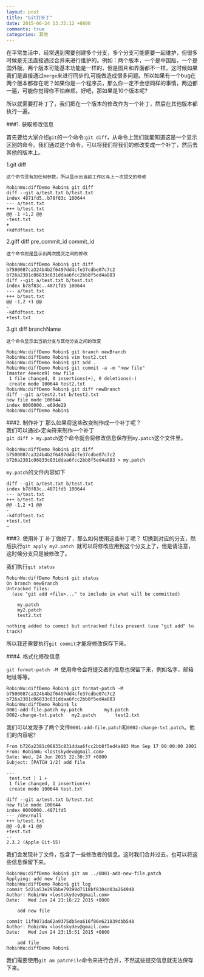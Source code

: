 ```yaml
---
layout: post
title: "Git打补丁"
date: 2015-06-24 13:35:12 +0800
comments: true
categories: 其他
---
```

在平常生活中，经常遇到需要创建多个分支，多个分支可能需要一起维护，但很多时候是无法直接通过合并来进行维护的。例如：两个版本，一个是中国版，一个是国外版。两个版本可能基本功能是一样的，但是图片和界面都不一样，这时候如果我们是直接通过`merge`来进行同步的,可能做造成很多问题。所以如果有一个bug在两个版本都存在呢？如果你是一个程序员，那么你一定不会想同样的事情，两边都一遍，可能你觉得你不怕麻烦。好吧，那如果是10个版本呢?<!--more-->    

所以就需要打补丁了，我们把在一个版本的修改作为一个补丁，然后在其他版本都执行一遍。

###1. 获取修改信息

首先要给大家介绍`git`的一个命令:`git diff`，从命令上我们就能知道这是一个显示区别的命令。我们通过这个命令，可以将我们将我们的修改变成一个补丁，然后去其他的版本上。

    
1.git diff   

    这个命令没有加任何参数，所以显示出当前工作区与上一次提交的修改

```
RobinWu:diffDemo Robin$ git diff
diff --git a/test.txt b/test.txt
index 4871fd5..b78f83c 100644
--- a/test.txt
+++ b/test.txt
@@ -1 +1,2 @@
-test.txt
+
+kdfdftest.txt
```

2.giff diff pre_commit_id commit_id

    这个命令则是显示出两次提交之间的修改

```
RobinWu:diffDemo Robin$ git diff b7500087ca324b4b2f6497dd4cfe37cdbe07c7c2 b726a2381c06833c831ddaa6fcc2bb8f5ed4a883
diff --git a/test.txt b/test.txt
index b78f83c..4871fd5 100644
--- a/test.txt
+++ b/test.txt
@@ -1,2 +1 @@
-
-kdfdftest.txt
+test.txt
```

3.git diff branchName

    这个命令显示出当前分支与其他分支之间的改变

```
RobinWu:diffDemo Robin$ git branch newBranch
RobinWu:diffDemo Robin$ vim test2.txt
RobinWu:diffDemo Robin$ git add .
RobinWu:diffDemo Robin$ git commit -a -m "new file"
[master 4ee4ce9] new file
 1 file changed, 0 insertions(+), 0 deletions(-)
 create mode 100644 test2.txt
RobinWu:diffDemo Robin$ git diff newBranch
diff --git a/test2.txt b/test2.txt
new file mode 100644
index 0000000..e69de29
RobinWu:diffDemo Robin$ 
```

###2. 制作补丁
那么如果将这些改变制作成一个补丁呢？    
我们可以通过`>`定向符来制作一个补丁    
`git diff > my.patch`这个命令就会将修改信息保存到`my.patch`这个文件里。    

```
RobinWu:diffDemo Robin$ git diff b7500087ca324b4b2f6497dd4cfe37cdbe07c7c2 b726a2381c06833c831ddaa6fcc2bb8f5ed4a883 > my.patch
```

`my.patch`的文件内容如下
```
diff --git a/test.txt b/test.txt
index b78f83c..4871fd5 100644
--- a/test.txt
+++ b/test.txt
@@ -1,2 +1 @@
-
-kdfdftest.txt
+test.txt
~         
```

###3. 使用补丁
补丁做好了，那么如何使用这些补丁呢？
切换到对应的分支，然后执行`git apply my2.patch `就可以将修改应用到这个分支上了，但是请注意，这时候分支只是被修改了。    

我们执行`git status`

```
RobinWu:diffDemo Robin$ git status
On branch newBranch
Untracked files:
  (use "git add <file>..." to include in what will be committed)

    my.patch
    my2.patch
    test2.txt

nothing added to commit but untracked files present (use "git add" to track)
```

所以我还需要执行`git commit`才能将修改保存下来。    

###4. 格式化修改信息

`git format-patch -M `使用命令会将提交者的信息也保留下来，例如名字，邮箱地址等等。
```
RobinWu:diffDemo Robin$ git format-patch -M b7500087ca324b4b2f6497dd4cfe37cdbe07c7c2 b726a2381c06833c831ddaa6fcc2bb8f5ed4a883 
RobinWu:diffDemo Robin$ ls
0001-add-file.patch my.patch        my3.patch
0002-change-txt.patch   my2.patch       test2.txt
```

我们可以发现多了两个文件`0001-add-file.patch`和`0002-change-txt.patch`。他们的内容呢?

```
From b726a2381c06833c831ddaa6fcc2bb8f5ed4a883 Mon Sep 17 00:00:00 2001
From: RobinWu <lostskydev@gmail.com>
Date: Wed, 24 Jun 2015 22:30:37 +0800
Subject: [PATCH 1/2] add file

---
 test.txt | 1 +
 1 file changed, 1 insertion(+)
 create mode 100644 test.txt

diff --git a/test.txt b/test.txt
new file mode 100644
index 0000000..4871fd5
--- /dev/null
+++ b/test.txt
@@ -0,0 +1 @@
+test.txt
--
2.3.2 (Apple Git-55)
```

我们会发现补丁文件，包含了一些修改者的信息。这时我们合并过去，也可以将这些信息保留下来。

```
RobinWu:diffDemo Robin$ git am ../0001-add-new-file.patch 
Applying: add new file
RobinWu:diffDemo Robin$ git log
commit 5d21a53e295bbe79399d7118bf8304d03a264948
Author: RobinWu <lostskydev@gmail.com>
Date:   Wed Jun 24 23:16:22 2015 +0800

    add new file

commit 11f9071da62a9375db5ea616f86e621839dbb548
Author: RobinWu <lostskydev@gmail.com>
Date:   Wed Jun 24 23:15:51 2015 +0800

    add file
RobinWu:diffDemo Robin$ 
```
我们需要使用`git am patchFile`命令来进行合并，不然这些提交信息就无法保存下来。

